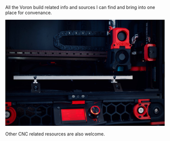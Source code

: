 All the Voron build related info and sources I can find and bring into one place for convenance.

<img src="Voron/images/voron2.jpg" />  

Other CNC related resources are also welcome. 
